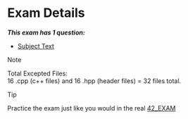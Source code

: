 # Exam Details

***This exam has 1 question:***
- [Subject Text](https://github.com/faleite/42_exams/blob/main/6_rank/subject.md)

>[!NOTE] 
> Total Excepted Files:\
> 16 .cpp (c++ files) and 16 .hpp (header files) = 32 files total.

>[!TIP]
> Practice the exam just like you would in the real [42_EXAM](https://github.com/JCluzet/42_EXAM)


<!-- > [!NOTE]
> - The exam is a single question, which is to create a shell.

> [!TIP]
> - The exam is a single question, which is to create a shell. -->
